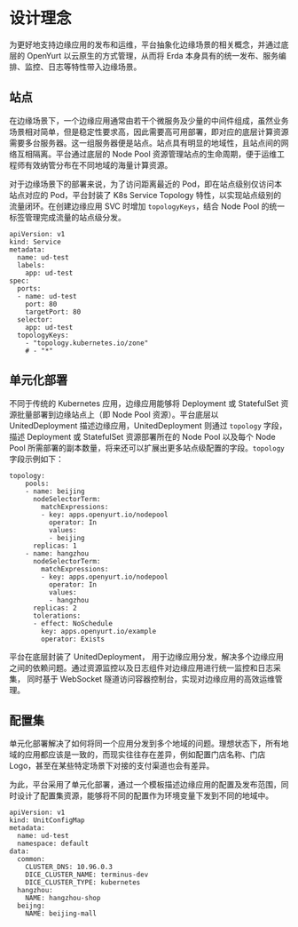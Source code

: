 # 设计理念

为更好地支持边缘应用的发布和运维，平台抽象化边缘场景的相关概念，并通过底层的 OpenYurt 以云原生的方式管理，从而将 Erda 本身具有的统一发布、服务编排、监控、日志等特性带入边缘场景。

## 站点
在边缘场景下，一个边缘应用通常由若干个微服务及少量的中间件组成，虽然业务场景相对简单，但是稳定性要求高，因此需要高可用部署，即对应的底层计算资源需要多台服务器。这一组服务器便是站点。站点具有明显的地域性，且站点间的网络互相隔离。平台通过底层的 Node Pool 资源管理站点的生命周期，便于运维工程师有效纳管分布在不同地域的海量计算资源。

对于边缘场景下的部署来说，为了访问距离最近的 Pod，即在站点级别仅访问本站点对应的 Pod，平台封装了 K8s Service Topology 特性，以实现站点级别的流量闭环。在创建边缘应用 SVC 时增加 `topologyKeys`，结合 Node Pool 的统一标签管理完成流量的站点级分发。

```
apiVersion: v1
kind: Service
metadata:
  name: ud-test
  labels:
    app: ud-test
spec:
  ports:
  - name: ud-test
    port: 80
    targetPort: 80
  selector:
    app: ud-test
  topologyKeys:
    - "topology.kubernetes.io/zone"
    # - "*"
```

## 单元化部署
不同于传统的 Kubernetes 应用，边缘应用能够将 Deployment 或 StatefulSet 资源批量部署到边缘站点上（即 Node Pool 资源）。平台底层以 UnitedDeployment 描述边缘应用，UnitedDeployment 则通过 `topology` 字段，描述 Deployment 或 StatefulSet 资源部署所在的 Node Pool 以及每个 Node Pool 所需部署的副本数量，将来还可以扩展出更多站点级配置的字段。`topology` 字段示例如下：

```
topology:
    pools:
    - name: beijing 
      nodeSelectorTerm:
        matchExpressions:
        - key: apps.openyurt.io/nodepool
          operator: In
          values:
          - beijing 
      replicas: 1
    - name: hangzhou 
      nodeSelectorTerm:
        matchExpressions:
        - key: apps.openyurt.io/nodepool
          operator: In
          values:
          - hangzhou 
      replicas: 2
      tolerations:
      - effect: NoSchedule
        key: apps.openyurt.io/example
        operator: Exists
```

平台在底层封装了 UnitedDeployment， 用于边缘应用分发，解决多个边缘应用之间的依赖问题。通过资源监控以及日志组件对边缘应用进行统一监控和日志采集， 同时基于 WebSocket 隧道访问容器控制台，实现对边缘应用的高效运维管理。

## 配置集

单元化部署解决了如何将同一个应用分发到多个地域的问题。理想状态下，所有地域的应用都应该是一致的，而现实往往存在差异，例如配置门店名称、门店 Logo，甚至在某些特定场景下对接的支付渠道也会有差异。

为此，平台采用了单元化部署，通过一个模板描述边缘应用的配置及发布范围，同时设计了配置集资源，能够将不同的配置作为环境变量下发到不同的地域中。

```
apiVersion: v1
kind: UnitConfigMap
metadata:
  name: ud-test
  namespace: default
data:
  common:
    CLUSTER_DNS: 10.96.0.3
    DICE_CLUSTER_NAME: terminus-dev
    DICE_CLUSTER_TYPE: kubernetes
  hangzhou:
    NAME: hangzhou-shop
  beijng:
    NAME: beijing-mall
```